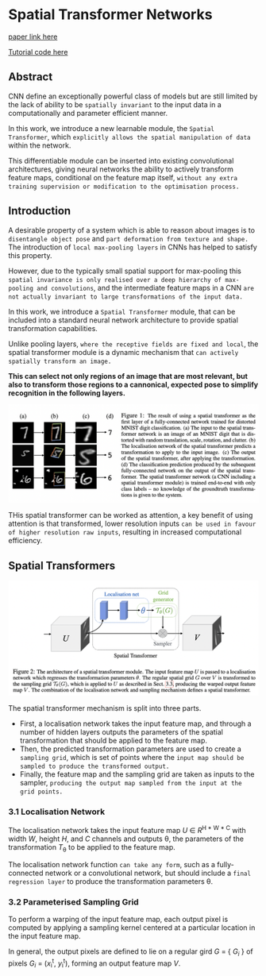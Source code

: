 
# Spatial Transformer Networks

[paper link here](https://arxiv.org/pdf/1506.02025.pdf)

[Tutorial code here](https://tutorials.pytorch.kr/intermediate/spatial_transformer_tutorial.html)

## Abstract

CNN define an exceptionally powerful class of models but are still limited by the lack of ability to be
`spatially invariant` to the input data in a computationally and parameter efficient manner.

In this work, we introduce a new learnable module, the `Spatial Transformer`, which `explicitly allows the
spatial manipulation of data` within the network.

This differentiable module can be inserted into existing convolutional architectures, giving neural
networks the ability to actively transform feature maps, conditional on the feature map itself,
`without any extra training supervision or modification to the optimisation process.`

## Introduction

A desirable property of a system which is able to reason about images is to `disentangle object pose` and `part deformation
from texture and shape.` The introduction of `local max-pooling layers` in CNNs has helped to satisfy this property.

However, due to the typically small spatial support for max-pooling this `spatial invariance is only realised over
a deep hierarchy of max-pooling and convolutions`, and the intermediate feature maps in a CNN `are not actually invariant
to large transformations of the input data.`

In this work, we introduce a `Spatial Transformer` module, that can be included into a standard neural network architecture
to provide spatial transformation capabilities.

Unlike pooling layers, `where the receptive fields are fixed and local`, the spatial transformer module is a dynamic mechanism
that `can actively spatially transform an image.`

**This can select not only regions of an image that are most relevant, but also to transform those regions to
a cannonical, expected pose to simplify recognition in the following layers.**

<img src="https://github.com/0nandon/2022_CVLAB_WINTER_STUDY/blob/main/photo/correspondence_2_1.png" width=700>

THis spatial transformer can be worked as attention, a key benefit of using attention is that transformed, lower resolution
inputs `can be used in favour of higher resolution raw inputs`, resulting in increased computational efficiency.

## Spatial Transformers

<img src="https://github.com/0nandon/2022_CVLAB_WINTER_STUDY/blob/main/photo/correspondence_2_2.png" width=700>

The spatial transformer mechanism is split into three parts.
* First, a localisation network takes the input feature map, and through a number of hidden layers outputs
the parameters of the spatial transformation that should be applied to the feature map.
* Then, the predicted transformation parameters are used to create a `sampling grid`, which is set of points where
the `input map should be sampled to produce the transformed output.`
* Finally, the feature map and the sampling grid are taken as inputs to the sampler, `producing the output map
sampled from the input at the grid points.`

### 3.1 Localisation Network

The localisation network takes the input feature map *U* ∈ *R*<sup>H * W * C</sup> with width *W*, height *H*, and *C* channels and
outputs θ, the parameters of the transformation *T*<sub>θ</sub> to be applied to the feature map.

The localisation network function `can take any form`, such as a fully-connected network or a convolutional network, but should
include a `final regression layer` to produce the transformation parameters θ.

### 3.2 Parameterised Sampling Grid

To perform a warping of the input feature map, each output pixel is computed by applying a sampling kernel centered at a
particular location in the input feature map.

In general, the output pixels are defined to lie on a regular gird *G* = { *G*<sub>*i*</sub> } of pixels
*G*<sub>*i*</sub> = (*x*<sub>i</sub><sup>t</sup>, *y*<sub>i</sub><sup>t</sup>), forming an output feature map *V*.


